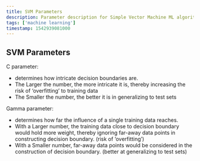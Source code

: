 ```yaml
---
title: SVM Parameters
description: Parameter description for Simple Vector Machine ML algorithm
tags: ['machine learning']
timestamp: 1542939081000
---
```


## SVM Parameters

C parameter:
* determines how intricate decision boundaries are.
* The Larger the number, the more intricate it is, thereby increasing the risk of ‘overfitting’ to training data
* The Smaller the number, the better it is in generalizing to test sets

Gamma parameter:
* determines how far the influence of a single training data reaches.
* With a Larger number, the training data close to decision boundary would hold more weight, thereby ignoring far-away data points in constructing decision boundary. (risk of ‘overfitting’)
* With a Smaller number, far-away data points would be considered in the construction of decision boundary. (better at generalizing to test sets)
